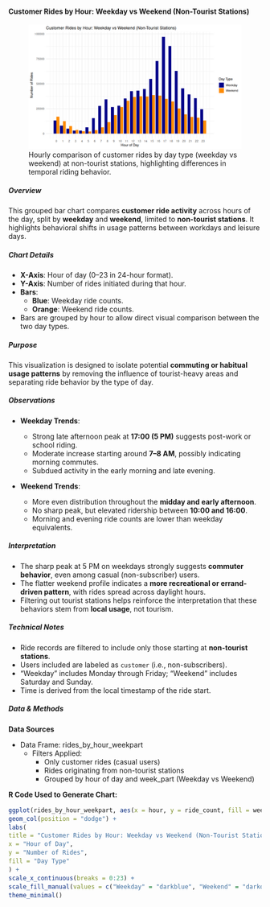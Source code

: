 #### Customer Rides by Hour: Weekday vs Weekend (Non-Tourist Stations)

<figure class="float-right">
  <a href="../images/Non-Tourist_Customer_Rides_by_Hour_Weekday_vs_Weekend.png" target="_blank" title="Select image to open full sized chart">
  <img src="../images/thumbnails/Non-Tourist_Customer_Rides_by_Hour_Weekday_vs_Weekend.png" alt="Grouped bar chart comparing hourly customer rides on weekdays and weekends at non-tourist stations. Weekday rides peak sharply at 5 PM while weekend rides are more evenly distributed across the midday hours.">
  </a>
  <figcaption>
  Hourly comparison of customer rides by day type (weekday vs weekend) at non-tourist stations, highlighting differences in temporal riding behavior.
  </figcaption>
</figure>

##### Overview

This grouped bar chart compares **customer ride activity** across hours of the day, split by **weekday** and **weekend**, limited to **non-tourist stations**. It highlights behavioral shifts in usage patterns between workdays and leisure days.

##### Chart Details

- **X-Axis**: Hour of day (0–23 in 24-hour format).
- **Y-Axis**: Number of rides initiated during that hour.
- **Bars**:
  - **Blue**: Weekday ride counts.
  - **Orange**: Weekend ride counts.
- Bars are grouped by hour to allow direct visual comparison between the two day types.

##### Purpose

This visualization is designed to isolate potential **commuting or habitual usage patterns** by removing the influence of tourist-heavy areas and separating ride behavior by the type of day.

##### Observations

- **Weekday Trends**:
  - Strong late afternoon peak at **17:00 (5 PM)** suggests post-work or school riding.
  - Moderate increase starting around **7–8 AM**, possibly indicating morning commutes.
  - Subdued activity in the early morning and late evening.

- **Weekend Trends**:
  - More even distribution throughout the **midday and early afternoon**.
  - No sharp peak, but elevated ridership between **10:00 and 16:00**.
  - Morning and evening ride counts are lower than weekday equivalents.

##### Interpretation

- The sharp peak at 5 PM on weekdays strongly suggests **commuter behavior**, even among casual (non-subscriber) users.
- The flatter weekend profile indicates a **more recreational or errand-driven pattern**, with rides spread across daylight hours.
- Filtering out tourist stations helps reinforce the interpretation that these behaviors stem from **local usage**, not tourism.

##### Technical Notes

- Ride records are filtered to include only those starting at **non-tourist stations**.
- Users included are labeled as `customer` (i.e., non-subscribers).
- “Weekday” includes Monday through Friday; “Weekend” includes Saturday and Sunday.
- Time is derived from the local timestamp of the ride start.

##### Data & Methods
**Data Sources**
- Data Frame: rides_by_hour_weekpart
  - Filters Applied:
    - Only customer rides (casual users)
    - Rides originating from non-tourist stations
    - Grouped by hour of day and week_part (Weekday vs Weekend)

**R Code Used to Generate Chart:**

```r
ggplot(rides_by_hour_weekpart, aes(x = hour, y = ride_count, fill = week_part)) +
geom_col(position = "dodge") +
labs(
title = "Customer Rides by Hour: Weekday vs Weekend (Non-Tourist Stations)",
x = "Hour of Day",
y = "Number of Rides",
fill = "Day Type"
) +
scale_x_continuous(breaks = 0:23) +
scale_fill_manual(values = c("Weekday" = "darkblue", "Weekend" = "darkorange")) +
theme_minimal()
```

<br style="clear: both;"></br>

